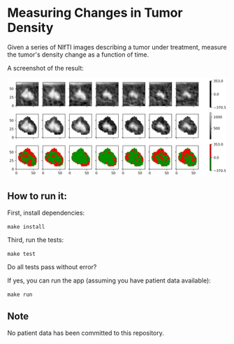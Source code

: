 # Measuring Changes in Tumor Density

Given a series of NIfTI images describing a tumor under treatment, measure the tumor's density change as a function of time.

A screenshot of the result:

![Alt text](screenshots/1.jpg?raw=true "Output screenshot")

## How to run it:

First, install dependencies:

```make install```

Third, run the tests:

```make test```

Do all tests pass without error?

If yes, you can run the app (assuming you have patient data available):

```make run```

## Note
No patient data has been committed to this repository.
